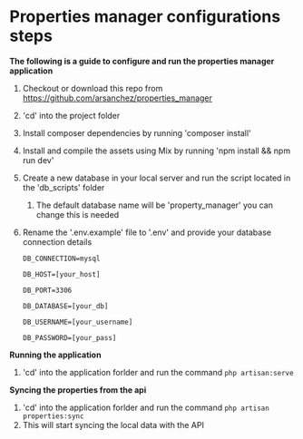 # Properties manager configurations steps

**The following is a guide to configure and run the properties manager application**

1.  Checkout or download this repo from https://github.com/arsanchez/properties_manager

2.  'cd' into the project folder

3.  Install composer dependencies by running 'composer install'

4.  Install and compile the assets using Mix by running 'npm install && npm run dev'

5. Create a new database in your local server and run the script located in the 'db_scripts' folder

   1.  The default database name will be 'property_manager' you can change this is needed 

6. Rename the '.env.example' file to '.env' and provide  your database connection details 

    `DB_CONNECTION=mysql`  

    `DB_HOST=[your_host]`  

    `DB_PORT=3306`  

    `DB_DATABASE=[your_db]`  

    `DB_USERNAME=[your_username]`  
    
    `DB_PASSWORD=[your_pass]`  
    

**Running the application**

1. 'cd' into the application forlder and run the command `php artisan:serve`

**Syncing the properties from the api**

1. 'cd' into the application forlder and run the command `php artisan properties:sync`
2. This will start syncing the local data with the API
